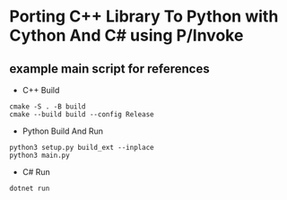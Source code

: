 # Porting C++ Library To Python with Cython And C# using P/Invoke

## example main script for references

- C++ Build

```shell
cmake -S . -B build
cmake --build build --config Release
```

- Python Build And Run

```shell
python3 setup.py build_ext --inplace
python3 main.py
```

- C# Run

```shell
dotnet run
```
